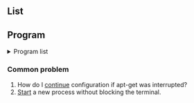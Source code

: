 ## List

## Program
<details><summary>Program list</summary>
      1. Gimp.<br>
         > add small desc, website, repo

      1. InkScape.<br>
         > add small desc, website, repo

</details>

### Common problem
1. How do I [continue][common1] configuration if apt-get was interrupted?
0. [Start][common2] a new process without blocking the terminal.

[common1]: https://askubuntu.com/questions/425502/how-do-i-continue-configuration-if-apt-get-was-interrupted "SO again hell yeah"
[common2]: https://askubuntu.com/questions/287350/start-a-new-process-without-blocking-the-terminal
